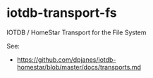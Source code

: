 # iotdb-transport-fs
IOTDB / HomeStar Transport for the File System

See:
* https://github.com/dpjanes/iotdb-homestar/blob/master/docs/transports.md
